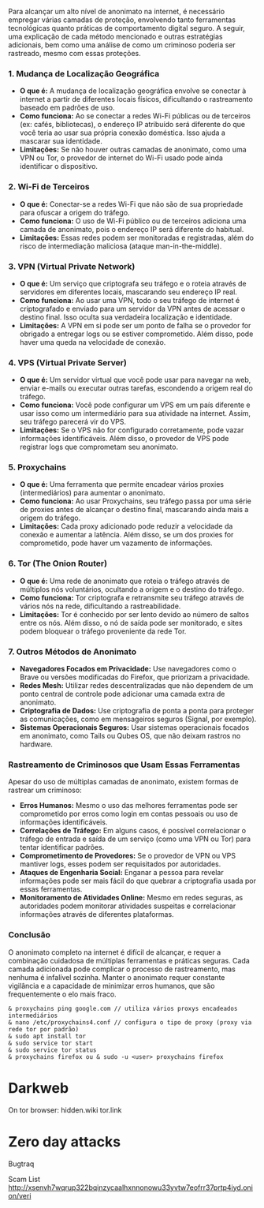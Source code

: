 Para alcançar um alto nível de anonimato na internet, é necessário empregar várias camadas de proteção, envolvendo tanto ferramentas tecnológicas quanto práticas de comportamento digital seguro. A seguir, uma explicação de cada método mencionado e outras estratégias adicionais, bem como uma análise de como um criminoso poderia ser rastreado, mesmo com essas proteções.

### 1. **Mudança de Localização Geográfica**

- **O que é:** A mudança de localização geográfica envolve se conectar à internet a partir de diferentes locais físicos, dificultando o rastreamento baseado em padrões de uso.
- **Como funciona:** Ao se conectar a redes Wi-Fi públicas ou de terceiros (ex: cafés, bibliotecas), o endereço IP atribuído será diferente do que você teria ao usar sua própria conexão doméstica. Isso ajuda a mascarar sua identidade.
- **Limitações:** Se não houver outras camadas de anonimato, como uma VPN ou Tor, o provedor de internet do Wi-Fi usado pode ainda identificar o dispositivo.

### 2. **Wi-Fi de Terceiros**

- **O que é:** Conectar-se a redes Wi-Fi que não são de sua propriedade para ofuscar a origem do tráfego.
- **Como funciona:** O uso de Wi-Fi público ou de terceiros adiciona uma camada de anonimato, pois o endereço IP será diferente do habitual.
- **Limitações:** Essas redes podem ser monitoradas e registradas, além do risco de intermediação maliciosa (ataque man-in-the-middle).

### 3. **VPN (Virtual Private Network)**

- **O que é:** Um serviço que criptografa seu tráfego e o roteia através de servidores em diferentes locais, mascarando seu endereço IP real.
- **Como funciona:** Ao usar uma VPN, todo o seu tráfego de internet é criptografado e enviado para um servidor da VPN antes de acessar o destino final. Isso oculta sua verdadeira localização e identidade.
- **Limitações:** A VPN em si pode ser um ponto de falha se o provedor for obrigado a entregar logs ou se estiver comprometido. Além disso, pode haver uma queda na velocidade de conexão.

### 4. **VPS (Virtual Private Server)**

- **O que é:** Um servidor virtual que você pode usar para navegar na web, enviar e-mails ou executar outras tarefas, escondendo a origem real do tráfego.
- **Como funciona:** Você pode configurar um VPS em um país diferente e usar isso como um intermediário para sua atividade na internet. Assim, seu tráfego parecerá vir do VPS.
- **Limitações:** Se o VPS não for configurado corretamente, pode vazar informações identificáveis. Além disso, o provedor de VPS pode registrar logs que comprometam seu anonimato.

### 5. **Proxychains**

- **O que é:** Uma ferramenta que permite encadear vários proxies (intermediários) para aumentar o anonimato.
- **Como funciona:** Ao usar Proxychains, seu tráfego passa por uma série de proxies antes de alcançar o destino final, mascarando ainda mais a origem do tráfego.
- **Limitações:** Cada proxy adicionado pode reduzir a velocidade da conexão e aumentar a latência. Além disso, se um dos proxies for comprometido, pode haver um vazamento de informações.

### 6. **Tor (The Onion Router)**

- **O que é:** Uma rede de anonimato que roteia o tráfego através de múltiplos nós voluntários, ocultando a origem e o destino do tráfego.
- **Como funciona:** Tor criptografa e retransmite seu tráfego através de vários nós na rede, dificultando a rastreabilidade.
- **Limitações:** Tor é conhecido por ser lento devido ao número de saltos entre os nós. Além disso, o nó de saída pode ser monitorado, e sites podem bloquear o tráfego proveniente da rede Tor.

### 7. **Outros Métodos de Anonimato**

- **Navegadores Focados em Privacidade:** Use navegadores como o Brave ou versões modificadas do Firefox, que priorizam a privacidade.
- **Redes Mesh:** Utilizar redes descentralizadas que não dependem de um ponto central de controle pode adicionar uma camada extra de anonimato.
- **Criptografia de Dados:** Use criptografia de ponta a ponta para proteger as comunicações, como em mensageiros seguros (Signal, por exemplo).
- **Sistemas Operacionais Seguros:** Usar sistemas operacionais focados em anonimato, como Tails ou Qubes OS, que não deixam rastros no hardware.

### **Rastreamento de Criminosos que Usam Essas Ferramentas**

Apesar do uso de múltiplas camadas de anonimato, existem formas de rastrear um criminoso:

- **Erros Humanos:** Mesmo o uso das melhores ferramentas pode ser comprometido por erros como login em contas pessoais ou uso de informações identificáveis.
- **Correlações de Tráfego:** Em alguns casos, é possível correlacionar o tráfego de entrada e saída de um serviço (como uma VPN ou Tor) para tentar identificar padrões.
- **Comprometimento de Provedores:** Se o provedor de VPN ou VPS mantiver logs, esses podem ser requisitados por autoridades.
- **Ataques de Engenharia Social:** Enganar a pessoa para revelar informações pode ser mais fácil do que quebrar a criptografia usada por essas ferramentas.
- **Monitoramento de Atividades Online:** Mesmo em redes seguras, as autoridades podem monitorar atividades suspeitas e correlacionar informações através de diferentes plataformas.

### **Conclusão**

O anonimato completo na internet é difícil de alcançar, e requer a combinação cuidadosa de múltiplas ferramentas e práticas seguras. Cada camada adicionada pode complicar o processo de rastreamento, mas nenhuma é infalível sozinha. Manter o anonimato requer constante vigilância e a capacidade de minimizar erros humanos, que são frequentemente o elo mais fraco.

```
& proxychains ping google.com // utiliza vários proxys encadeados intermediários
& nano /etc/proxychains4.conf // configura o tipo de proxy (proxy via rede tor por padrão)
& sudo apt install tor
& sudo service tor start
& sudo service tor status
& proxychains firefox ou & sudo -u <user> proxychains firefox

```

# Darkweb

On tor browser:
hidden.wiki
tor.link

# Zero day attacks

Bugtraq

Scam List
http://xsenvh7wqrup322bqinzycaalhxnnonowu33yvtw7eofrr37prtp4iyd.onion/veri
